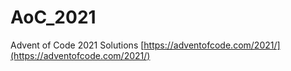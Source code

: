 # AoC_2021
Advent of Code 2021 Solutions
[https://adventofcode.com/2021/](https://adventofcode.com/2021/)
